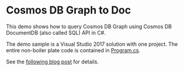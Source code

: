 # Cosmos DB Graph to Doc

This demo shows how to query Cosmos DB Graph using Cosmos DB DocumentDB (also called SQL) API in C#.

The demo sample is a Visual Studio 2017 solution with one project.  The entire non-boiler plate code is
contained in [Program.cs](DemoDocDbOnGraph/Program.cs).

See the [following blog post](???) for details.
